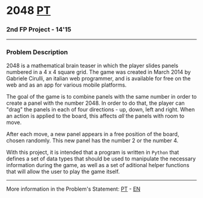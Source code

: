 # 2048 [PT](README.md)
### 2nd FP Project - 14'15

---

### Problem Description

2048 is a mathematical brain teaser in which the player slides panels numbered
in a 4 x 4 square grid. The game was created in March 2014 by Gabriele Cirulli,
an italian web programmer, and is available for free on the web and as an app
for various mobile platforms.

The goal of the game is to combine panels with the same number in order to
create a panel with the number 2048. In order to do that, the player can "drag"
the panels in each of four directions - up, down, left and right. When an action
is applied to the board, this affects *all* the panels with room to move.

After each move, a new panel appears in a free position of the board, chosen
randomly. This new panel has the number 2 or the number 4.

With this project, it is intended that a program is written in `Python` that
defines a set of data types that should be used to manipulate the necessary
information during the game, as well as a set of aditional helper functions that
will allow the user to play the game itself.

---

More information in the Problem's Statement: [PT][PT] - [EN][EN]

[PT]: statement_pt.pdf "Enunciado do Projecto"
[EN]: statement_en.pdf "Problem Statement"

